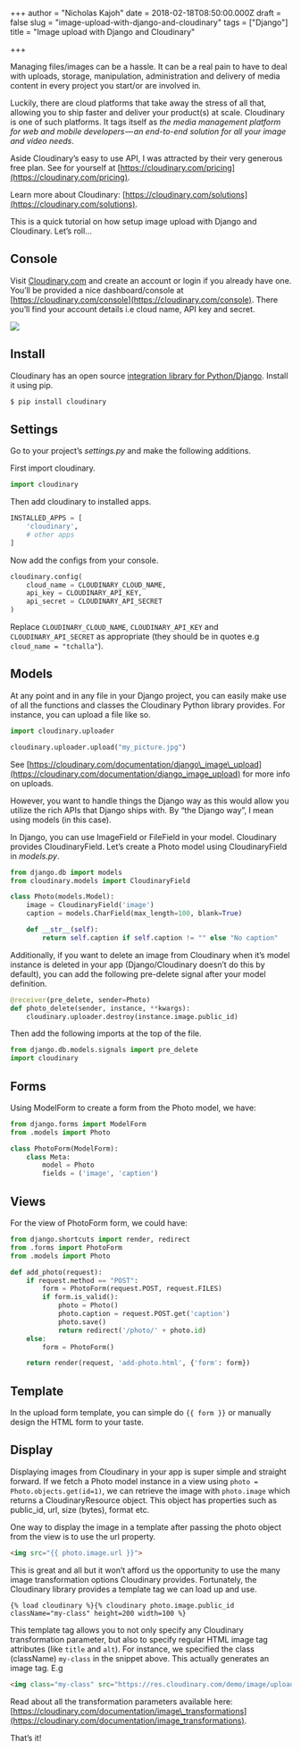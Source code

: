 +++
author = "Nicholas Kajoh"
date = 2018-02-18T08:50:00.000Z
draft = false
slug = "image-upload-with-django-and-cloudinary"
tags = ["Django"]
title = "Image upload with Django and Cloudinary"

+++


Managing files/images can be a hassle. It can be a real pain to have to deal with uploads, storage, manipulation, administration and delivery of media content in every project you start/or are involved in.

Luckily, there are cloud platforms that take away the stress of all that, allowing you to ship faster and deliver your product(s) at scale. Cloudinary is one of such platforms. It tags itself as _the media management platform for web and mobile developers — an end-to-end solution for all your image and video needs_.

Aside Cloudinary’s easy to use API, I was attracted by their very generous free plan. See for yourself at [https://cloudinary.com/pricing](https://cloudinary.com/pricing).

Learn more about Cloudinary: [https://cloudinary.com/solutions](https://cloudinary.com/solutions).

This is a quick tutorial on how setup image upload with Django and Cloudinary. Let’s roll…

Console
-------

Visit [Cloudinary.com](https://cloudinary.com) and create an account or login if you already have one. You’ll be provided a nice dashboard/console at [https://cloudinary.com/console](https://cloudinary.com/console). There you’ll find your account details i.e cloud name, API key and secret.

![](https://cdn-images-1.medium.com/max/1000/1*ZxPbpbatoeCyZzldXXoX2Q.png)

Install
-------

Cloudinary has an open source [integration library for Python/Django](https://pypi.python.org/pypi/cloudinary). Install it using pip.

```sh
$ pip install cloudinary
```

Settings
--------

Go to your project’s _settings.py_ and make the following additions.

First import cloudinary.

```py
import cloudinary
```

Then add cloudinary to installed apps.

```py
INSTALLED_APPS = [
    'cloudinary',
    # other apps
]
```

Now add the configs from your console.

```py
cloudinary.config(
    cloud_name = CLOUDINARY_CLOUD_NAME,
    api_key = CLOUDINARY_API_KEY,
    api_secret = CLOUDINARY_API_SECRET
)
```   

Replace `CLOUDINARY_CLOUD_NAME`, `CLOUDINARY_API_KEY` and `CLOUDINARY_API_SECRET` as appropriate (they should be in quotes e.g `cloud_name = "tchalla"`).

Models
------

At any point and in any file in your Django project, you can easily make use of all the functions and classes the Cloudinary Python library provides. For instance, you can upload a file like so.

```py
import cloudinary.uploader

cloudinary.uploader.upload("my_picture.jpg")
```

See [https://cloudinary.com/documentation/django\_image\_upload](https://cloudinary.com/documentation/django_image_upload) for more info on uploads.

However, you want to handle things the Django way as this would allow you utilize the rich APIs that Django ships with. By “the Django way”, I mean using models (in this case).

In Django, you can use ImageField or FileField in your model. Cloudinary provides CloudinaryField. Let’s create a Photo model using CloudinaryField in _models.py_.

```py
from django.db import models
from cloudinary.models import CloudinaryField

class Photo(models.Model):
    image = CloudinaryField('image')
    caption = models.CharField(max_length=100, blank=True)

    def __str__(self):
        return self.caption if self.caption != "" else "No caption"
``` 

Additionally, if you want to delete an image from Cloudinary when it’s model instance is deleted in your app (Django/Cloudinary doesn’t do this by default), you can add the following pre-delete signal after your model definition.

```py
@receiver(pre_delete, sender=Photo)
def photo_delete(sender, instance, **kwargs):
    cloudinary.uploader.destroy(instance.image.public_id)
```

Then add the following imports at the top of the file.

```py
from django.db.models.signals import pre_delete
import cloudinary
```

Forms
-----

Using ModelForm to create a form from the Photo model, we have:

```py
from django.forms import ModelForm
from .models import Photo

class PhotoForm(ModelForm):
    class Meta:
        model = Photo
        fields = ('image', 'caption')
```

Views
-----

For the view of PhotoForm form, we could have:

```py
from django.shortcuts import render, redirect
from .forms import PhotoForm
from .models import Photo

def add_photo(request):
    if request.method == "POST":
        form = PhotoForm(request.POST, request.FILES)
        if form.is_valid():
            photo = Photo()
            photo.caption = request.POST.get('caption')
            photo.save()
            return redirect('/photo/' + photo.id)
    else:
        form = PhotoForm()

    return render(request, 'add-photo.html', {'form': form})
```

Template
--------

In the upload form template, you can simple do `{{ form }}` or manually design the HTML form to your taste.

Display
-------

Displaying images from Cloudinary in your app is super simple and straight forward. If we fetch a Photo model instance in a view using `photo = Photo.objects.get(id=1)`, we can retrieve the image with `photo.image` which returns a CloudinaryResource object. This object has properties such as public\_id, url, size (bytes), format etc.

One way to display the image in a template after passing the photo object from the view is to use the url property.

```html
<img src="{{ photo.image.url }}">
```    

This is great and all but it won’t afford us the opportunity to use the many image transformation options Cloudinary provides. Fortunately, the Cloudinary library provides a template tag we can load up and use.

```
{% load cloudinary %}{% cloudinary photo.image.public_id className="my-class" height=200 width=100 %}
```

This template tag allows you to not only specify any Cloudinary transformation parameter, but also to specify regular HTML image tag attributes (like `title` and `alt`). For instance, we specified the class (className) `my-class` in the snippet above. This actually generates an image tag. E.g

```html
<img class="my-class" src="https://res.cloudinary.com/demo/image/upload/h_200,w_100/sample.jpg" height="200" width="100">
```

Read about all the transformation parameters available here: [https://cloudinary.com/documentation/image\_transformations](https://cloudinary.com/documentation/image_transformations).

That’s it!